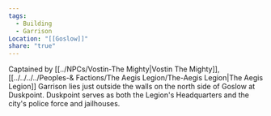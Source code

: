 ```yaml
---
tags:
  - Building
  - Garrison
Location: "[[Goslow]]"
share: "true"
---
```


Captained by [[../NPCs/Vostin-The Mighty|Vostin The Mighty]], [[../../../../Peoples-& Factions/The Aegis Legion/The-Aegis Legion|The Aegis Legion]] Garrison lies just outside the walls on the north side of Goslow at Duskpoint. Duskpoint serves as both the Legion's Headquarters and the city's police force and jailhouses.